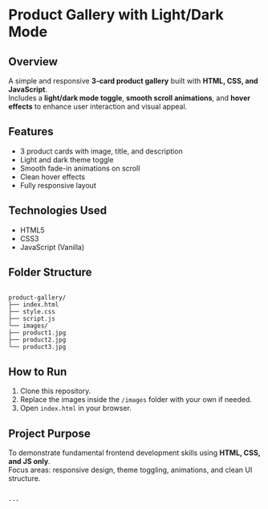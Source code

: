 # Product Gallery with Light/Dark Mode

## Overview
A simple and responsive **3-card product gallery** built with **HTML, CSS, and JavaScript**.  
Includes a **light/dark mode toggle**, **smooth scroll animations**, and **hover effects** to enhance user interaction and visual appeal.

## Features
* 3 product cards with image, title, and description
* Light and dark theme toggle
* Smooth fade-in animations on scroll
* Clean hover effects
* Fully responsive layout

## Technologies Used
* HTML5
* CSS3
* JavaScript (Vanilla)

## Folder Structure
```

product-gallery/
├── index.html
├── style.css
├── script.js
└── images/
├── product1.jpg
├── product2.jpg
└── product3.jpg

```

## How to Run
1. Clone this repository.
2. Replace the images inside the `/images` folder with your own if needed.
3. Open `index.html` in your browser.

## Project Purpose
To demonstrate fundamental frontend development skills using **HTML, CSS, and JS only**.  
Focus areas: responsive design, theme toggling, animations, and clean UI structure.
```

---



